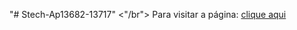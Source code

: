 "# Stech-Ap13682-13717" 
<"/br"> 
Para visitar a página:
<a href= "https://lavinia55.github.io/aprendizagem191222/">clique aqui</a>
